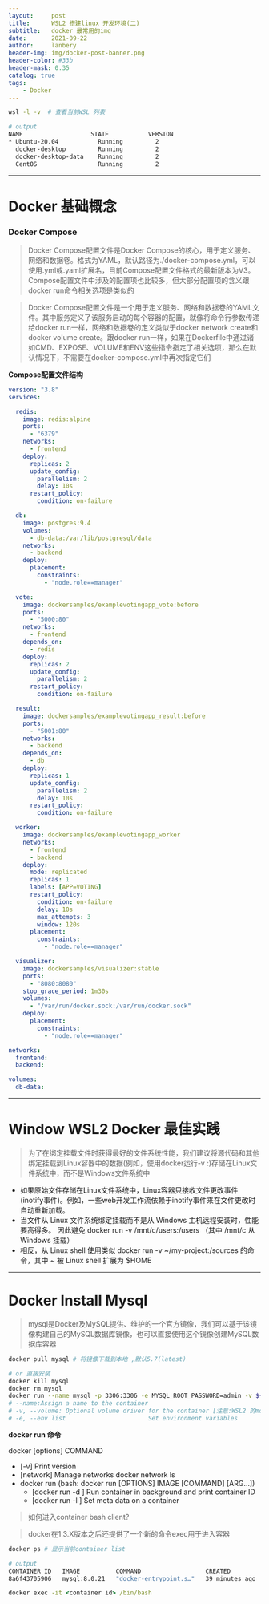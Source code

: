 ```yaml
---
layout:     post
title:      WSL2 搭建linux 开发环境(二)
subtitle:   docker 最常用的img
date:       2021-09-22
author:     lanbery
header-img: img/docker-post-banner.png
header-color: #33b
header-mask: 0.35
catalog: true
tags:
    - Docker
---
```


> 



```bash
wsl -l -v  # 查看当前WSL 列表

# output
NAME                   STATE           VERSION
* Ubuntu-20.04           Running         2
  docker-desktop         Running         2
  docker-desktop-data    Running         2
  CentOS                 Running         2

```

---

# Docker 基础概念

### Docker Compose

> Docker Compose配置文件是Docker Compose的核心，用于定义服务、网络和数据卷。格式为YAML，默认路径为./docker-compose.yml，可以使用.yml或.yaml扩展名，目前Compose配置文件格式的最新版本为V3。Compose配置文件中涉及的配置项也比较多，但大部分配置项的含义跟docker run命令相关选项是类似的

> Docker Compose配置文件是一个用于定义服务、网络和数据卷的YAML文件。其中服务定义了该服务启动的每个容器的配置，就像将命令行参数传递给docker run一样，网络和数据卷的定义类似于docker network create和docker volume create。跟docker run一样，如果在Dockerfile中通过诸如CMD、EXPOSE、VOLUME和ENV这些指令指定了相关选项，那么在默认情况下，不需要在docker-compose.yml中再次指定它们

**Compose配置文件结构**

```yml
version: "3.8"
services:

  redis:
    image: redis:alpine
    ports:
      - "6379"
    networks:
      - frontend
    deploy:
      replicas: 2
      update_config:
        parallelism: 2
        delay: 10s
      restart_policy:
        condition: on-failure

  db:
    image: postgres:9.4
    volumes:
      - db-data:/var/lib/postgresql/data
    networks:
      - backend
    deploy:
      placement:
        constraints:
          - "node.role==manager"

  vote:
    image: dockersamples/examplevotingapp_vote:before
    ports:
      - "5000:80"
    networks:
      - frontend
    depends_on:
      - redis
    deploy:
      replicas: 2
      update_config:
        parallelism: 2
      restart_policy:
        condition: on-failure

  result:
    image: dockersamples/examplevotingapp_result:before
    ports:
      - "5001:80"
    networks:
      - backend
    depends_on:
      - db
    deploy:
      replicas: 1
      update_config:
        parallelism: 2
        delay: 10s
      restart_policy:
        condition: on-failure

  worker:
    image: dockersamples/examplevotingapp_worker
    networks:
      - frontend
      - backend
    deploy:
      mode: replicated
      replicas: 1
      labels: [APP=VOTING]
      restart_policy:
        condition: on-failure
        delay: 10s
        max_attempts: 3
        window: 120s
      placement:
        constraints:
          - "node.role==manager"

  visualizer:
    image: dockersamples/visualizer:stable
    ports:
      - "8080:8080"
    stop_grace_period: 1m30s
    volumes:
      - "/var/run/docker.sock:/var/run/docker.sock"
    deploy:
      placement:
        constraints:
          - "node.role==manager"

networks:
  frontend:
  backend:

volumes:
  db-data:
```

---

# Window WSL2 Docker 最佳实践

> 为了在绑定挂载文件时获得最好的文件系统性能，我们建议将源代码和其他绑定挂载到Linux容器中的数据(例如，使用docker运行-v <host-path>:<container-path>)存储在Linux文件系统中，而不是Windows文件系统中

- 如果原始文件存储在Linux文件系统中，Linux容器只接收文件更改事件(inotify事件)。例如，一些web开发工作流依赖于inotify事件来在文件更改时自动重新加载。
- 当文件从 Linux 文件系统绑定挂载而不是从 Windows 主机远程安装时，性能要高得多。 因此避免 docker run -v /mnt/c/users:/users （其中 /mnt/c 从 Windows 挂载）
- 相反，从 Linux shell 使用类似 docker run -v ~/my-project:/sources <my-image> 的命令，其中 ~ 被 Linux shell 扩展为 $HOME

---


# Docker Install Mysql

> mysql是Docker及MySQL提供、维护的一个官方镜像，我们可以基于该镜像构建自己的MySQL数据库镜像，也可以直接使用这个镜像创建MySQL数据库容器

```bash
docker pull mysql # 将镜像下载到本地 ,默认5.7(latest)

# or 直接安装
docker kill mysql
docker rm mysql
docker run --name mysql -p 3306:3306 -e MYSQL_ROOT_PASSWORD=admin -v ${pwd}/mysql8:/var/lib/mysql -d mysql:8.0.21
# --name:Assign a name to the container
# -v, --volume: Optional volume driver for the container [注意:WSL2 的mount 路径与Hyper-V 区别],WSL2 share dir 由 WSL 管理
# -e, --env list                       Set environment variables
```

**docker run 命令**

  docker [options] COMMAND


- [-v] Print version
- [network]  Manage networks  docker network ls
- docker run (bash: docker run [OPTIONS] IMAGE [COMMAND] [ARG...])
  - [docker run -d ] Run container in background and print container ID
  - [docker run -l ] Set meta data on a container

> 如何进入container bash client?

> docker在1.3.X版本之后还提供了一个新的命令exec用于进入容器


```bash
docker ps # 显示当前container list

# output
CONTAINER ID   IMAGE          COMMAND                  CREATED          STATUS         PORTS              NAMES
8a6f43705906   mysql:8.0.21   "docker-entrypoint.s…"   39 minutes ago   Up 5 minutes   0.0.0.0:3306->3306/tcp, :::3306->3306/tcp, 33060/tcp   mysql

```

```bat
docker exec -it <container id> /bin/bash
```


